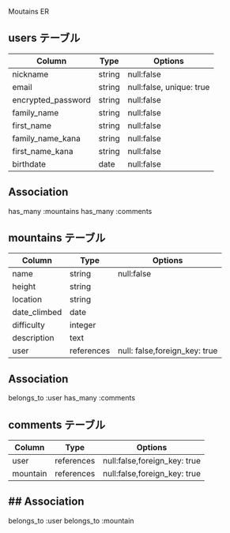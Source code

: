 Moutains ER

## users テーブル

|Column               |Type  |Options                  |
|---------------------|------|-------------------------|
|nickname             |string|null:false               |  
|email                |string|null:false, unique: true |
|encrypted_password   |string|null:false               |
|family_name          |string|null:false               |
|first_name           |string|null:false               |  
|family_name_kana     |string|null:false               |
|first_name_kana      |string|null:false               |
|birthdate            |date  |null:false               |

## Association

has_many :mountains
has_many :comments

## mountains テーブル

|Column               |Type  |Options                          |
|---------------------|------|---------------------------------|
|name                 |string|null:false                       |
|height               |string|                                 |
|location             |string|                                 |
|date_climbed         |date|                                   |  
|difficulty           |integer|                                |
|description          |text|                                   |
|user                 |references|null: false,foreign_key: true|


## Association

belongs_to :user
has_many :comments

## comments テーブル

|Column               |Type  |Options                           |
|---------------------|------|----------------------------------|
|user                 |references|null:false,foreign_key: true  |  
|mountain             |references|null:false,foreign_key: true  |


## ## Association

belongs_to :user
belongs_to :mountain



